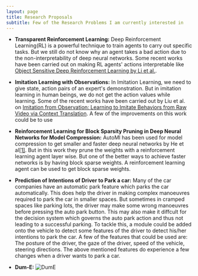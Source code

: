 ```yaml
---
layout: page
title: Research Proposals
subtitle: Few of the Research Problems I am currently interested in
---
```



* **Transparent Reinforcement Learning:** Deep Reinforcement Learning(RL) is a powerful technique to train agents to carry out specific tasks. But we still do not know why an agent takes a bad action due to the non-interpretability of deep neural networks. Some recent works have been carried out on making RL agents' actions interpretable like [Object Sensitive Deep Reinforcement Learning by Li et al.](https://arxiv.org/abs/1809.06064). 

* **Imitation Learning with Observations:** In Imitation Learning, we need to give state, action pairs of an expert's demonstration. But in imitation learning in human beings, we do not get the action values while learning. Some of the recent works have been carried out by Liu et al. on [Imitation from Observation: Learning to Imitate Behaviors from Raw Video via Context Translation](https://arxiv.org/pdf/1707.03374.pdf). A few of the improvements on this work could be to use 


* **Reinforcement Learning for Block Sparsity Pruning in Deep Neural Networks for Model Compression:**
AutoMl has been used for model compression to get smaller and faster deep neural networks by He et al[[1]](https://arxiv.org/pdf/1802.03494.pdf). But in this work they prune the weights with a reinforcement learning agent layer wise. But one of the better ways to achieve faster networks is by having block sparse weights. A reinforcement learning agent can be used to get block sparse weights.

* **Prediction of Intentions of Driver to Park a car:**
Many of the car companies have an automatic park feature which parks the car automatically. This does help the driver in making complex manoeuvres required to park the car in smaller spaces. But sometimes in cramped spaces like parking lots, the driver may make some wrong manoeuvres before pressing the auto park button. This may also make it diffcult for the decision system which governs the auto park action and thus not leading to a successful parking. To tackle this, a module could be added onto the vehicle to detect some features of the driver to detect his/her intentions to park the car. A few of the features that could be used are: The posture of the driver, the gaze of the driver, speed of the vehicle, steering directions. The above mentioned features do experience a few changes when a driver wants to park a car.


* **Dum-E:**
![DumE](https://github.com/nsidn98/nsidn98.github.io/blob/master/img/dumE.jpg)
